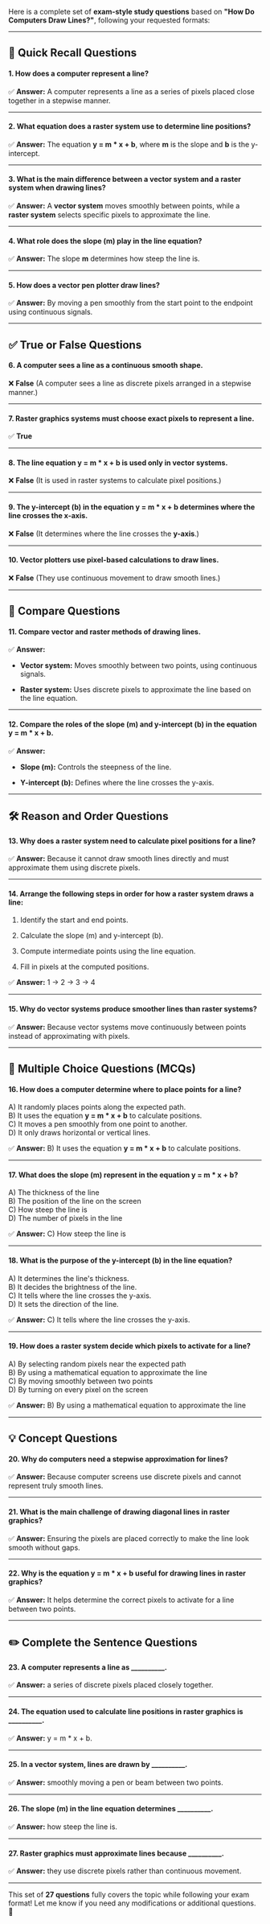 Here is a complete set of **exam-style study questions** based on **"How Do Computers Draw Lines?"**, following your requested formats:

---

## **📌 Quick Recall Questions**

#### **1. How does a computer represent a line?**

✅ **Answer:** A computer represents a line as a series of pixels placed close together in a stepwise manner.

---

#### **2. What equation does a raster system use to determine line positions?**

✅ **Answer:** The equation **y = m * x + b**, where **m** is the slope and **b** is the y-intercept.

---

#### **3. What is the main difference between a vector system and a raster system when drawing lines?**

✅ **Answer:** A **vector system** moves smoothly between points, while a **raster system** selects specific pixels to approximate the line.

---

#### **4. What role does the slope (m) play in the line equation?**

✅ **Answer:** The slope **m** determines how steep the line is.

---

#### **5. How does a vector pen plotter draw lines?**

✅ **Answer:** By moving a pen smoothly from the start point to the endpoint using continuous signals.

---

## **✅ True or False Questions**

#### **6. A computer sees a line as a continuous smooth shape.**

❌ **False** (A computer sees a line as discrete pixels arranged in a stepwise manner.)

---

#### **7. Raster graphics systems must choose exact pixels to represent a line.**

✅ **True**

---

#### **8. The line equation y = m * x + b is used only in vector systems.**

❌ **False** (It is used in raster systems to calculate pixel positions.)

---

#### **9. The y-intercept (b) in the equation y = m * x + b determines where the line crosses the x-axis.**

❌ **False** (It determines where the line crosses the **y-axis**.)

---

#### **10. Vector plotters use pixel-based calculations to draw lines.**

❌ **False** (They use continuous movement to draw smooth lines.)

---

## **🔄 Compare Questions**

#### **11. Compare vector and raster methods of drawing lines.**

✅ **Answer:**

- **Vector system:** Moves smoothly between two points, using continuous signals.
    
- **Raster system:** Uses discrete pixels to approximate the line based on the line equation.
    

---

#### **12. Compare the roles of the slope (m) and y-intercept (b) in the equation y = m * x + b.**

✅ **Answer:**

- **Slope (m):** Controls the steepness of the line.
    
- **Y-intercept (b):** Defines where the line crosses the y-axis.
    

---

## **🛠️ Reason and Order Questions**

#### **13. Why does a raster system need to calculate pixel positions for a line?**

✅ **Answer:** Because it cannot draw smooth lines directly and must approximate them using discrete pixels.

---

#### **14. Arrange the following steps in order for how a raster system draws a line:**

1. Identify the start and end points.
    
2. Calculate the slope (m) and y-intercept (b).
    
3. Compute intermediate points using the line equation.
    
4. Fill in pixels at the computed positions.
    

✅ **Answer:** 1 → 2 → 3 → 4

---

#### **15. Why do vector systems produce smoother lines than raster systems?**

✅ **Answer:** Because vector systems move continuously between points instead of approximating with pixels.

---

## **🎯 Multiple Choice Questions (MCQs)**

#### **16. How does a computer determine where to place points for a line?**

A) It randomly places points along the expected path.  
B) It uses the equation **y = m * x + b** to calculate positions.  
C) It moves a pen smoothly from one point to another.  
D) It only draws horizontal or vertical lines.

✅ **Answer:** B) It uses the equation **y = m * x + b** to calculate positions.

---

#### **17. What does the slope (m) represent in the equation y = m * x + b?**

A) The thickness of the line  
B) The position of the line on the screen  
C) How steep the line is  
D) The number of pixels in the line

✅ **Answer:** C) How steep the line is

---

#### **18. What is the purpose of the y-intercept (b) in the line equation?**

A) It determines the line's thickness.  
B) It decides the brightness of the line.  
C) It tells where the line crosses the y-axis.  
D) It sets the direction of the line.

✅ **Answer:** C) It tells where the line crosses the y-axis.

---

#### **19. How does a raster system decide which pixels to activate for a line?**

A) By selecting random pixels near the expected path  
B) By using a mathematical equation to approximate the line  
C) By moving smoothly between two points  
D) By turning on every pixel on the screen

✅ **Answer:** B) By using a mathematical equation to approximate the line

---

## **💡 Concept Questions**

#### **20. Why do computers need a stepwise approximation for lines?**

✅ **Answer:** Because computer screens use discrete pixels and cannot represent truly smooth lines.

---

#### **21. What is the main challenge of drawing diagonal lines in raster graphics?**

✅ **Answer:** Ensuring the pixels are placed correctly to make the line look smooth without gaps.

---

#### **22. Why is the equation y = m * x + b useful for drawing lines in raster graphics?**

✅ **Answer:** It helps determine the correct pixels to activate for a line between two points.

---

## **✏️ Complete the Sentence Questions**

#### **23. A computer represents a line as __________.**

✅ **Answer:** a series of discrete pixels placed closely together.

---

#### **24. The equation used to calculate line positions in raster graphics is __________.**

✅ **Answer:** y = m * x + b.

---

#### **25. In a vector system, lines are drawn by __________.**

✅ **Answer:** smoothly moving a pen or beam between two points.

---

#### **26. The slope (m) in the line equation determines __________.**

✅ **Answer:** how steep the line is.

---

#### **27. Raster graphics must approximate lines because __________.**

✅ **Answer:** they use discrete pixels rather than continuous movement.

---

This set of **27 questions** fully covers the topic while following your exam format! Let me know if you need any modifications or additional questions. 🚀